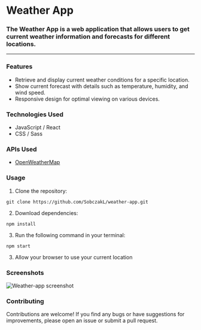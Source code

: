 # Weather App

### The Weather App is a web application that allows users to get current weather information and forecasts for different locations.

---

### Features

 - Retrieve and display current weather conditions for a specific location.
 - Show current forecast with details such as temperature, humidity, and wind speed.
 - Responsive design for optimal viewing on various devices.

### Technologies Used

 - JavaScript / React
 - CSS / Sass

### APIs Used

- [OpenWeatherMap](https://openweathermap.org/)

### Usage
1. Clone the repository:
```
git clone https://github.com/SobczakL/weather-app.git
```
2. Download dependencies:
```
npm install
```
3. Run the following command in your terminal:
```
npm start
```

3. Allow your browser to use your current location

### Screenshots
![Weather-app screenshot](https://github.com/SobczakL/weather-app/assets/36972429/a30844e8-7d7a-44cd-90bf-ae40b05d2c47)

### Contributing
Contributions are welcome! If you find any bugs or have suggestions for improvements, please open an issue or submit a pull request.



